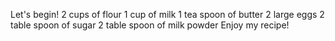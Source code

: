 Let's begin!
2 cups of flour
1 cup of milk
1 tea spoon of butter
2 large eggs
2 table spoon of sugar
2 table spoon of milk powder 
Enjoy my recipe!